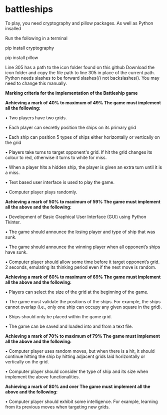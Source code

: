# battleships

To play, you need cryptography and pillow packages. As well as Python insalled


Run the following in a terminal

pip install cryptography
<p>
pip install pillow

Line 305 has a path to the icon folder found on this github
Download the icon folder and copy the file path to line 305 in place of the current path.
Python needs slashes to be forward slashes(/) not backslashes(\). You may need to change this manually.
<p>
<B>Marking criteria for the implementation of the Battleship game</B>

<B>Achieving a mark of 40% to maximum of 49%
The game must implement all the following:</B>

  • Two players have two grids.
  
  • Each player can secretly position the ships on its primary grid

   • Each ship can position 5 types of ships either horizontally or vertically on the grid

  • Players take turns to target opponent's grid. If hit the grid changes its colour to red,
  otherwise it turns to white for miss.

  • When a player hits a hidden ship, the player is given an extra turn until it is a miss.

  • Text based user interface is used to play the game.

  • Computer player plays randomly.

<B>Achieving a mark of 50% to maximum of 59%
The game must implement all the above and the following:</B>

  • Development of Basic Graphical User Interface (GUI) using Python Tkinter.

  • The game should announce the losing player and type of ship that was sunk.

  • The game should announce the winning player when all opponent’s ships have sunk.

  • Computer player should allow some time before it target opponent’s grid. 2 seconds,
  emulating its thinking period even if the next move is random.

<B>Achieving a mark of 60% to maximum of 69%
The game must implement all the above and the following:</B>

  • Players can select the size of the grid at the beginning of the game.

  • The game must validate the positions of the ships. For example, the ships cannot overlap
  (i.e., only one ship can occupy any given square in the grid).

  • Ships should only be placed within the game grid.

  • The game can be saved and loaded into and from a text file.

<B>Achieving a mark of 70% to maximum of 79%
The game must implement all the above and the following:</B>

  • Computer player uses random moves, but when there is a hit, it should continue hitting the
  ship by hitting adjacent grids laid horizontally or vertically on the grid.

  • Computer player should consider the type of ship and its size when implement the above
  functionalities.

<B>Achieving a mark of 80% and over
The game must implement all the above and the following:</B>

  • Computer player should exhibit some intelligence. For example, learning from its previous
  moves when targeting new grids.
